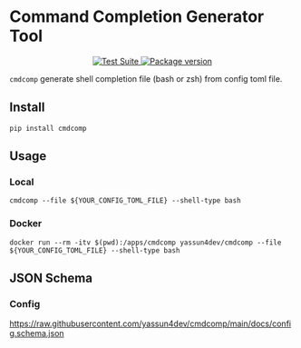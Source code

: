 # Command Completion Generator Tool

<p align="center">
    <a href="https://github.com/yassun4dev/cmdcomp/actions">
        <img src="https://github.com/yassun4dev/cmdcomp/actions/workflows/test-suite.yml/badge.svg" alt="Test Suite">
    </a>
    <a href="https://pypi.org/project/cmdcomp/">
        <img src="https://badge.fury.io/py/cmdcomp.svg" alt="Package version">
    </a>
</p>

`cmdcomp` generate shell completion file (bash or zsh) from config toml file.

## Install

```shell
pip install cmdcomp
```

## Usage

### Local
```shell
cmdcomp --file ${YOUR_CONFIG_TOML_FILE} --shell-type bash
```

### Docker

```shell
docker run --rm -itv $(pwd):/apps/cmdcomp yassun4dev/cmdcomp --file ${YOUR_CONFIG_TOML_FILE} --shell-type bash
```

## JSON Schema

### Config

https://raw.githubusercontent.com/yassun4dev/cmdcomp/main/docs/config.schema.json
